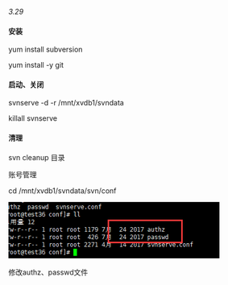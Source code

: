 _3.29_

#### 安装

yum install subversion

yum install -y git

#### 启动、关闭

svnserve -d -r /mnt/xvdb1/svndata

killall svnserve

#### 清理

svn cleanup 目录

账号管理

cd /mnt/xvdb1/svndata/svn/conf

![](/assets/svn.png)

修改authz、passwd文件

